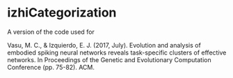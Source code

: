 # izhiCategorization

A version of the code used for 

Vasu, M. C., & Izquierdo, E. J. (2017, July). Evolution and analysis of embodied spiking neural networks reveals task-specific clusters of effective networks. In Proceedings of the Genetic and Evolutionary Computation Conference (pp. 75-82). ACM.
